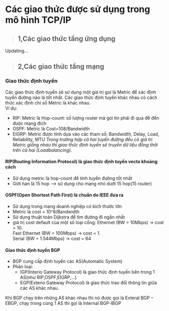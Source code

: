 # Các giao thức được sử dụng trong mô hình TCP/IP
> ## **1,Các giao thức tầng ứng dụng** 
Updating...
> ## **2,Các giao thức tầng mạng** 

### **Giao thức định tuyến**
Các giao thức định tuyến sẽ sử dụng một giá trị gọi là Metric để xác định tuyến đường nào là tốt nhất. Các giao thức định tuyến khác nhau có cách thức xác định chỉ số Metric là khác nhau.  
Ví dụ:
   - RIP: Metric là Hop-count: số lượng router mà gói tin phải đi qua để đến được mạng đích
   - OSPF: Metric là Cost=108/Bandwidth
   - EIGRP: Metric được tính dựa vào các tham số: Bandwidth, Delay, Load, Reliability, MTU
*Trong trường hợp cả hai tuyến đường đều có giá trị Metric giống nhau thì giao thức định tuyến sẽ truyền dữ liệu đồng thời trên cả hai (Loadbalancing).*  

#### **RIP(Routing Information Protocol) là giao thức định tuyến vecto khoảng cách**
- Sử dụng metric là hop-count để tính tuyến đường tốt nhất
- Giới hạn là 15 hop --> sử dụng cho mạng nhỏ dưới 15 hop(15 router)  

#### **OSPF(Open Shortest Path First) là chuẩn do IEEE đưa ra**  
- Sử dụng trong mạng doanh nghiệp có kích thước lớn 
- Metric là cost = 10^8/Bandwidth  
- Sử dụng thuật toán Dijkstra để tìm đường đi ngắn nhất 
- giá trị cost default của một số loại cổng:
Ethernet (BW = 10Mbps) -> cost = 10.  
Fast Ethernet (BW = 100Mbps) -> cost = 1.  
Serial (BW = 1.544Mbps) -> cost = 64  

#### **Giao thức định tuyến BGP**   
- BGP cung cấp định tuyến các AS(Automatic System)
- Phân loại:  
  + IGP(Interio Gateway Protocol) là giao thức định tuyến bên trong 1 AS(như RIP,OSPF,EIGRP,...)
  + EGP(Exterio Gateway Protocol) là giao thức trao đổi thông tin giữa các AS khác nhau.   

Khi BGP chạy trên những AS khác nhau thì nó được gọi là Exteral BGP – EBGP, chạy trong cùng 1 AS thì gọi là Internal BGP-IBGP

